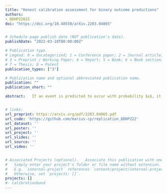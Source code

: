 ```yaml
---
title: "Honest calibration assessment for binary outcome predictions"
authors:
- DDHPZ2022
doi: "https://doi.org/10.48550/arXiv.2203.04065"


# Schedule page publish date (NOT publication's date).
publishDate: "2022-03-10T00:00:00Z"

# Publication type.
# Legend: 0 = Uncategorized; 1 = Conference paper; 2 = Journal article;
# 3 = Preprint / Working Paper; 4 = Report; 5 = Book; 6 = Book section;
# 7 = Thesis; 8 = Patent
publication_types: ["3"]

# Publication name and optional abbreviated publication name.
publication: ""
publication_short: ""

abstract:   If an event is predicted to occur with probability $x$, it should materialize with approximately that frequency, which means that the so-called calibration curve $p(x)$ should equal the bisector for all $x$ in the unit interval. We propose honest calibration assessment based on novel confidence bands for the calibration curve, which are valid only subject to the natural assumption of isotonicity. Besides testing the classical goodness-of-fit null hypothesis of perfect calibration, our bands facilitate inverted goodness-of-fit tests whose rejection allows for the sought-after conclusion of a sufficiently well specified model. We show that our bands have a finite sample coverage guarantee, are narrower than existing approaches, and adapt to the local smoothness and variance of the calibration curve $x$. In an application to model predictions of an infant having a low birth weight, the bounds give informative insights on model calibration


# links:
url_preprint: https://arxiv.org/pdf/2203.04065.pdf
url_code: 'https://github.com/marius-cp/replication_DDHPZ22'
url_dataset: ''
url_poster: ''
url_project: ''
url_slides: ''
url_source: ''
url_video: ''


# Associated Projects (optional).   Associate this publication with one or more of your projects.
#   Simply enter your project's folder or file name without extension.
#   E.g. `internal-project` references `content/project/internal-project/index.md`.
#   Otherwise, set `projects: []`.
projects: []
#- calibrationband
---
```


